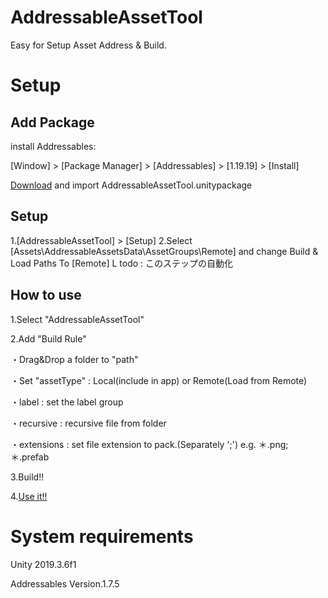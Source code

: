# AddressableAssetTool

Easy for Setup Asset Address & Build.

# Setup

## Add Package

install Addressables:

[Window] > [Package Manager] > [Addressables] > [1.19.19] > [Install]

[Download](https://github.com/kou-yeung/AddressableAssetTool/releases) and import AddressableAssetTool.unitypackage

## Setup

1.[AddressableAssetTool] > [Setup]
2.Select [Assets\AddressableAssetsData\AssetGroups\Remote] and change Build & Load Paths To [Remote]
 L todo : このステップの自動化

## How to use

1.Select "AddressableAssetTool"

2.Add "Build Rule"

・Drag&Drop a folder to "path"

・Set "assetType" : Local(include in app) or Remote(Load from Remote)

・label : set the label group

・recursive : recursive file from folder

・extensions : set file extension to pack.(Separately ';') e.g. ＊.png;＊.prefab

3.Build!!

4.[Use it!!](https://gist.github.com/kou-yeung/cee45275121f4b515510de486ea1c67a)

# System requirements

Unity 2019.3.6f1

Addressables Version.1.7.5
